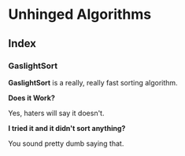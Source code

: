 # Unhinged Algorithms

## Index

### GaslightSort

**GaslightSort** is a really, really fast sorting algorithm.

**Does it Work?**

Yes, haters will say it doesn't.

**I tried it and it didn't sort anything?**

You sound pretty dumb saying that.

